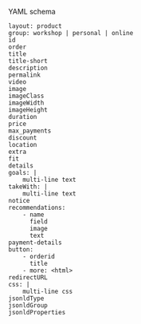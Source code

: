 YAML schema

    layout: product
    group: workshop | personal | online
    id
    order
    title
    title-short
    description
    permalink
    video
    image
    imageClass
    imageWidth
    imageHeight
    duration
    price
    max_payments
    discount
    location
    extra
    fit
    details
    goals: |
        multi-line text
    takeWith: |
        multi-line text
    notice
    recommendations:
        - name
          field
          image
          text
    payment-details
    button:
        - orderid
          title
        - more: <html>
    redirectURL
    css: |
        multi-line css
    jsonldType
    jsonldGroup
    jsonldProperties
